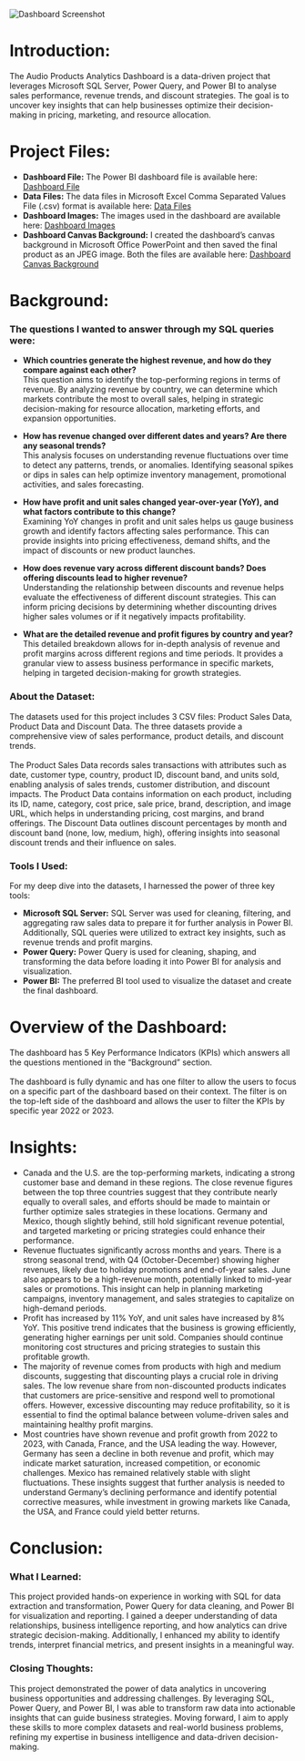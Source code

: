 ![Dashboard Screenshot](https://github.com/user-attachments/assets/13bf2a68-bd09-4a1a-a47a-8764ee7de3ad)

# Introduction:
The Audio Products Analytics Dashboard is a data-driven project that leverages Microsoft SQL Server, Power Query, and Power BI to analyse sales performance, revenue trends, and discount strategies. The goal is to uncover key insights that can help businesses optimize their decision-making in pricing, marketing, and resource allocation.

# Project Files:
- **Dashboard File:** The Power BI dashboard file is available here: [Dashboard File](https://github.com/MadhurShekharBand/SQL_and_PowerBI_Project_-_Audio_Products_Analytics_Dashboard/blob/27e5c77c18178bbbf635c38173850819b275c020/Dashboard%20-%20PowerBI%20File.pbix)
- **Data Files:** The data files in Microsoft Excel Comma Separated Values File (.csv) format is available here: [Data Files](https://github.com/MadhurShekharBand/SQL_and_PowerBI_Project_-_Audio_Products_Analytics_Dashboard/tree/4f85e2a7cccecbe0c32221c186b13ad1351d89c3/Data)
- **Dashboard Images:** The images used in the dashboard are available here: [Dashboard Images](https://github.com/MadhurShekharBand/SQL_and_PowerBI_Project_-_Audio_Products_Analytics_Dashboard/tree/4f85e2a7cccecbe0c32221c186b13ad1351d89c3/Dashboard%20Images)
- **Dashboard Canvas Background:** I created the dashboard’s canvas background in Microsoft Office PowerPoint and then saved the final product as an JPEG image. Both the files are available here: [Dashboard Canvas Background](https://github.com/MadhurShekharBand/SQL_and_PowerBI_Project_-_Audio_Products_Analytics_Dashboard/tree/4f85e2a7cccecbe0c32221c186b13ad1351d89c3/Dashboard%20Canvas%20Background)

# Background:
### The questions I wanted to answer through my SQL queries were:
- **Which countries generate the highest revenue, and how do they compare against each other?** <br>
This question aims to identify the top-performing regions in terms of revenue. By analyzing revenue by country, we can determine which markets contribute the most to overall sales, helping in strategic decision-making for resource allocation, marketing efforts, and expansion opportunities.

- **How has revenue changed over different dates and years? Are there any seasonal trends?** <br>
This analysis focuses on understanding revenue fluctuations over time to detect any patterns, trends, or anomalies. Identifying seasonal spikes or dips in sales can help optimize inventory management, promotional activities, and sales forecasting.

- **How have profit and unit sales changed year-over-year (YoY), and what factors contribute to this change?** <br>
Examining YoY changes in profit and unit sales helps us gauge business growth and identify factors affecting sales performance. This can provide insights into pricing effectiveness, demand shifts, and the impact of discounts or new product launches.

- **How does revenue vary across different discount bands? Does offering discounts lead to higher revenue?** <br>
Understanding the relationship between discounts and revenue helps evaluate the effectiveness of different discount strategies. This can inform pricing decisions by determining whether discounting drives higher sales volumes or if it negatively impacts profitability.

- **What are the detailed revenue and profit figures by country and year?** <br>
This detailed breakdown allows for in-depth analysis of revenue and profit margins across different regions and time periods. It provides a granular view to assess business performance in specific markets, helping in targeted decision-making for growth strategies.

### About the Dataset:
The datasets used for this project includes 3 CSV files: Product Sales Data, Product Data and Discount Data. The three datasets provide a comprehensive view of sales performance, product details, and discount trends.
<br>
<br>
The Product Sales Data records sales transactions with attributes such as date, customer type, country, product ID, discount band, and units sold, enabling analysis of sales trends, customer distribution, and discount impacts. The Product Data contains information on each product, including its ID, name, category, cost price, sale price, brand, description, and image URL, which helps in understanding pricing, cost margins, and brand offerings. The Discount Data outlines discount percentages by month and discount band (none, low, medium, high), offering insights into seasonal discount trends and their influence on sales.

### Tools I Used:
For my deep dive into the datasets, I harnessed the power of three key tools:
- **Microsoft SQL Server:** SQL Server was used for cleaning, filtering, and aggregating raw sales data to prepare it for further analysis in Power BI. Additionally, SQL queries were utilized to extract key insights, such as revenue trends and profit margins.
- **Power Query:** Power Query is used for cleaning, shaping, and transforming the data before loading it into Power BI for analysis and visualization.
- **Power BI:** The preferred BI tool used to visualize the dataset and create the final dashboard.

# Overview of the Dashboard:
The dashboard has 5 Key Performance Indicators (KPIs) which answers all the questions mentioned in the “Background” section.
<br>
<br>
The dashboard is fully dynamic and has one filter to allow the users to focus on a specific part of the dashboard based on their context. The filter is on the top-left side of the dashboard and  allows the user to filter the KPIs by specific year 2022 or 2023.

# Insights:
- Canada and the U.S. are the top-performing markets, indicating a strong customer base and demand in these regions. The close revenue figures between the top three countries suggest that they contribute nearly equally to overall sales, and efforts should be made to maintain or further optimize sales strategies in these locations. Germany and Mexico, though slightly behind, still hold significant revenue potential, and targeted marketing or pricing strategies could enhance their performance.
- Revenue fluctuates significantly across months and years. There is a strong seasonal trend, with Q4 (October-December) showing higher revenues, likely due to holiday promotions and end-of-year sales. June also appears to be a high-revenue month, potentially linked to mid-year sales or promotions. This insight can help in planning marketing campaigns, inventory management, and sales strategies to capitalize on high-demand periods.
- Profit has increased by 11% YoY, and unit sales have increased by 8% YoY. This positive trend indicates that the business is growing efficiently, generating higher earnings per unit sold. Companies should continue monitoring cost structures and pricing strategies to sustain this profitable growth.
- The majority of revenue comes from products with high and medium discounts, suggesting that discounting plays a crucial role in driving sales. The low revenue share from non-discounted products indicates that customers are price-sensitive and respond well to promotional offers. However, excessive discounting may reduce profitability, so it is essential to find the optimal balance between volume-driven sales and maintaining healthy profit margins.
- Most countries have shown revenue and profit growth from 2022 to 2023, with Canada, France, and the USA leading the way. However, Germany has seen a decline in both revenue and profit, which may indicate market saturation, increased competition, or economic challenges. Mexico has remained relatively stable with slight fluctuations. These insights suggest that further analysis is needed to understand Germany’s declining performance and identify potential corrective measures, while investment in growing markets like Canada, the USA, and France could yield better returns.

# Conclusion:
### What I Learned:
This project provided hands-on experience in working with SQL for data extraction and transformation, Power Query for data cleaning, and Power BI for visualization and reporting. I gained a deeper understanding of data relationships, business intelligence reporting, and how analytics can drive strategic decision-making. Additionally, I enhanced my ability to identify trends, interpret financial metrics, and present insights in a meaningful way.

### Closing Thoughts:
This project demonstrated the power of data analytics in uncovering business opportunities and addressing challenges. By leveraging SQL, Power Query, and Power BI, I was able to transform raw data into actionable insights that can guide business strategies. Moving forward, I aim to apply these skills to more complex datasets and real-world business problems, refining my expertise in business intelligence and data-driven decision-making.

